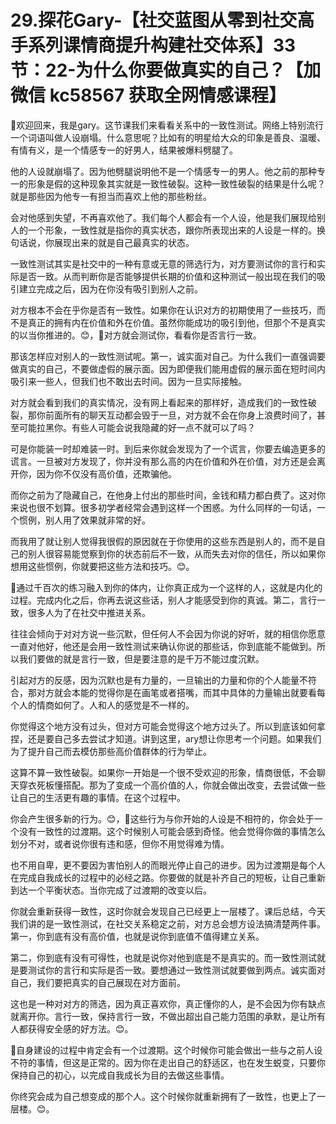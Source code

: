 # 29.探花Gary-【社交蓝图从零到社交高手系列课情商提升构建社交体系】33节：22-为什么你要做真实的自己？【加微信 kc58567 获取全网情感课程】

🎼欢迎回来，我是gary。这节课我们来看看关系中的一致性测试。网络上特别流行一个词语叫做人设崩塌。什么意思呢？比如有的明星给大众的印象是善良、温暖、有情有义，是一个情感专一的好男人，结果被爆料劈腿了。

他的人设就崩塌了。因为他劈腿说明他不是一个情感专一的男人。他之前的那种专一的形象是假的这种现象其实就是一致性破裂。这种一致性破裂的结果是什么呢？就是那些因为他专一有担当而喜欢上他的那些粉丝。

会对他感到失望，不再喜欢他了。我们每个人都会有一个人设，他是我们展现给别人的一个形象，一致性就是指你的真实状态，跟你所表现出来的人设是一样的。换句话说，你展现出来的就是自己最真实的状态。

一致性测试其实是社交中的一种有意或无意的筛选行为，对方要测试你的言行和实际是否一致。从而判断你是否能够提供长期的价值和这种测试一般出现在我们的吸引建立完成之后，因为在你没有吸引到别人之前。

对方根本不会在乎你是否有一致性。如果你在认识对方的初期使用了一些技巧，而不是真正的拥有内在价值和外在价值。虽然你能成功的吸引到他，但那个不是真实的以当你推进的。😊，🎼对方就会测试你，看看你是否言行一致。

那该怎样应对别人的一致性测试呢。第一，诚实面对自己。为什么我们一直强调要做真实的自己，不要做虚假的展示面。因为即便我们能用虚假的展示面在短时间内吸引来一些人，但我们也不敢出去时间。因为一旦实际接触。

对方就会看到我们的真实情况，没有网上看起来的那样好，造成我们的一致性破裂，那你前面所有的聊天互动都会毁于一旦，对方就不会在你身上浪费时间了，甚至可能拉黑你。有些人可能会说我隐藏的好一点不就可以了吗？

可是你能装一时却难装一时。到后来你就会发现为了一个谎言，你要去编造更多的谎言。一旦被对方发现了，你并没有那么高的内在价值和外在价值，对方还是会离开你，因为你不仅没有高价值，还欺骗他。

而你之前为了隐藏自己，在他身上付出的那些时间，金钱和精力都白费了。这对你来说也很不划算。很多初学者经常会遇到这样一个困惑。为什么同样的一句话，一个惯例，别人用了效果就非常的好。

而我用了就让别人觉得我很假的原因就在于你使用的这些东西是别人的，而不是自己的别人很容易能觉察到你的状态前后不一致，从而失去对你的信任，所以如果你想用这些惯例，你就要把这些方法和技巧。😊。

🎼通过千百次的练习融入到你的体内，让你真正成为一个这样的人，这就是内化的过程。完成内化之后，你再去说这些话，别人才能感受到你的真诚。第二，言行一致，很多人为了在社交中推进关系。

往往会倾向于对对方说一些沉默，但任何人不会因为你说的好听，就的相信你愿意一直对他好，他还是会用一致性测试来确认你说的那些话，你到底能不能做到。所以我们要做的就是言行一致，但是要注意的是千万不能过度沉默。

引起对方的反感，因为沉默也是有力量的，一旦输出的力量和你的个人能量不符合，那对方就会本能的觉得你是在画笔或者搭嘴，而其中具体的力量输出就要看每个人的情商如何了。人和人的感觉是不一样的。

你觉得这个地方没有过头，但对方可能会觉得这个地方过头了。所以到底该如何拿捏，还是要自己多去尝试才知道。讲到这里，ary想让你思考一个问题。如果我们为了提升自己而去模仿那些高价值群体的行为举止。

这算不算一致性破裂。如果你一开始是一个很不受欢迎的形象，情商很低，不会聊天穿衣死板懂搭配。那为了变成一个高价值的人，你就会做出改变，去尝试做一些让自己的生活更有趣的事情。在这个过程中。

你会产生很多新的行为。😊，🎼这些行为与你开始的人设是不相符的，你会处于一个没有一致性的过渡期。这个时候别人可能会感到奇怪。他会觉得你做的事情怎么划分不对，或者说你很有违和感，但你不用觉得难为情。

也不用自卑，更不要因为害怕别人的而眼光停止自己的进步。因为过渡期是每个人在完成自我成长的过程中的必经之路。你要做的就是补齐自己的短板，让自己重新到达一个平衡状态。当你完成了过渡期的改变以后。

你就会重新获得一致性，这时你就会发现自己已经更上一层楼了。课后总结，今天我们讲的是一致性测试，在社交关系稳定之前，对方总会想方设法搞清楚两件事。第一，你到底有没有高价值，也就是说你到底值不值得建立关系。

第二，你到底有没有可得性，也就是说你对他到底是不是真实的。而一致性测试就是要测试你的言行和实际是否一致。要想通过一致性测试就要做到两点。诚实面对自己，我们要把真实的自己展现在对方面前。

这也是一种对对方的筛选，因为真正喜欢你，真正懂你的人，是不会因为你有缺点就离开你。言行一致，保持言行一致，不做出超出自己能力范围的承默，是让所有人都获得安全感的好方法。😊。

🎼自身建设的过程中肯定会有一个过渡期。这个时候你可能会做出一些与之前人设不符的事情，但这是正常的。因为你在走出自己的舒适区，也在发生蜕变，只要你保持自己的初心，以完成自我成长为目的去做这些事情。

你终究会成为自己想变成的那个人。这个时候你就重新拥有了一致性，也更上了一层楼。😊。